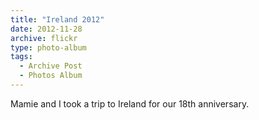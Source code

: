 ```yaml
---
title: "Ireland 2012"
date: 2012-11-28
archive: flickr
type: photo-album
tags: 
  - Archive Post
  - Photos Album
---
```


Mamie and I took a trip to Ireland for our 18th anniversary.
